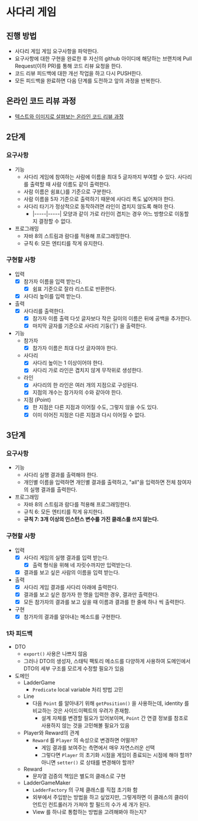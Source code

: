 # 사다리 게임

## 진행 방법

* 사다리 게임 게임 요구사항을 파악한다.
* 요구사항에 대한 구현을 완료한 후 자신의 github 아이디에 해당하는 브랜치에 Pull Request(이하 PR)를 통해 코드 리뷰 요청을 한다.
* 코드 리뷰 피드백에 대한 개선 작업을 하고 다시 PUSH한다.
* 모든 피드백을 완료하면 다음 단계를 도전하고 앞의 과정을 반복한다.

## 온라인 코드 리뷰 과정

* [텍스트와 이미지로 살펴보는 온라인 코드 리뷰 과정](https://github.com/nextstep-step/nextstep-docs/tree/master/codereview)

## 2단계

### 요구사항

- 기능
  - 사다리 게임에 참여하는 사람에 이름을 최대 5 글자까지 부여할 수 있다. 사다리를 출력할 때 사람 이름도 같이 출력한다.
  - 사람 이름은 쉼표(,)를 기준으로 구분한다.
  - 사람 이름을 5자 기준으로 출력하기 때문에 사다리 폭도 넓어져야 한다.
  - 사다리 타기가 정상적으로 동작하려면 라인이 겹치지 않도록 해야 한다.
    - |-----|-----| 모양과 같이 가로 라인이 겹치는 경우 어느 방향으로 이동할지 결정할 수 없다.
- 프로그래밍
  - 자바 8의 스트림과 람다를 적용해 프로그래밍한다.
  - 규칙 6: 모든 엔티티를 작게 유지한다.

### 구현할 사항

- 입력
  - [x] 참가자 이름을 입력 받는다.
    - [x] 쉼표 기준으로 잘라 리스트로 반환한다.
  - [x] 사다리 높이를 입력 받는다.
- 출력
  - [x] 사다리를 출력한다.
    - [x] 참가자 이름 출력 다섯 글자보다 작은 길이의 이름은 뒤에 공백을 추가한다.
    - [x] 마지막 글자를 기준으로 사다리 기둥('|') 을 출력한다.
- 기능
  - 참가자
    - [x] 참가자 이름은 최대 다섯 글자여야 한다.
  - 사다리
    - [x] 사다리 높이는 1 이상이어야 한다.
    - [x] 사다리 가로 라인은 겹치지 않게 무작위로 생성한다.
  - 라인
    - [x] 사다리의 한 라인은 여러 개의 지점으로 구성된다.
    - [x] 지점의 개수는 참가자의 수와 같아야 한다.
  - 지점 (Point)
    - [x] 한 지점은 다른 지점과 이어질 수도, 그렇지 않을 수도 있다.
    - [x] 이미 이어진 지점은 다른 지점과 다시 이어질 수 없다.

## 3단계

### 요구사항

- 기능
  - 사다리 실행 결과를 출력해야 한다.
  - 개인별 이름을 입력하면 개인별 결과를 출력하고, "all"을 입력하면 전체 참여자의 실행 결과를 출력한다.
- 프로그래밍
  - 자바 8의 스트림과 람다를 적용해 프로그래밍한다. 
  - 규칙 6: 모든 엔티티를 작게 유지한다. 
  - **규칙 7: 3개 이상의 인스턴스 변수를 가진 클래스를 쓰지 않는다.**
  
### 구현할 사항

- 입력
  - [x] 사다리 게임의 실행 결과를 입력 받는다.
    - [x] 출력 형식을 위해 네 자릿수까지만 입력받는다. 
  - [x] 결과를 보고 싶은 사람의 이름을 입력 받는다.
- 출력
  - [x] 사다리 게임 결과를 사다리 아래에 출력한다.
  - [x] 결과를 보고 싶은 참가자 한 명을 입력한 경우, 결과만 출력한다.
  - [x] 모든 참가자의 결과를 보고 싶을 때 이름과 결과를 한 줄에 하나 씩 출력한다.
- 구현
  - [x] 참가자의 결과를 알아내는 메소드를 구현한다.
  
### 1차 피드백 

- DTO
  - `export()` 사용은 나쁘지 않음
  - 그러나 DTO의 생성자, 스태틱 팩토리 메소드를 다양하게 사용하여 도메인에서 DTO의 세부 구조를 모르게 수정할 필요가 있음
- 도메인
  - LadderGame
    - `Predicate` local variable 처리 방법 고민
  - Line
    - 다음 `Point` 를 알아내기 위해 `getPosition()` 을 사용하는데, identity 를 비교하는 것은 사이드이펙트의 우려가 존재함.
      - 설계 자체를 변경할 필요가 있어보이며, `Point` 간 연결 정보를 참조로 사용하지 않는 것을 고민해볼 필요가 있음 
  - Player와 Reward의 관계
    - `Reward` 를 `Player` 의 속성으로 변경하면 어떨까?
      - 게임 결과를 보여주는 측면에서 매우 자연스러운 선택
      - 그렇다면 `Player` 의 초기화 시점을 게임이 종료되는 시점에 해야 할까? 아니면 `setter()` 로 상태를 변경해야 할까?
  - Reward
    - 문자열 검증의 책임은 별도의 클래스로 구현
  - LadderGameMaker
    - `LadderFactory` 의 구체 클래스를 직접 초기화 함
    - 외부에서 주입받는 방법을 하고 싶었지만, 그렇게하면 이 클래스의 클라이언트인 컨트롤러가 가져야 할 필드의 수가 세 개가 된다.
    - View 를 하나로 통합하는 방법을 고려해봐야 하는지?
  
  


